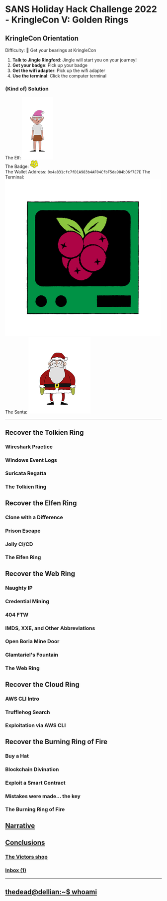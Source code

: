 # SANS Holiday Hack Challenge 2022 - KringleCon V: Golden Rings
## KringleCon Orientation
Difficulty: :christmas_tree:
Get your bearings at KringleCon  
1. **Talk to Jingle Ringford**: Jingle will start you on your journey!
2. **Get your badge**: Pick up your badge
3. **Get the wifi adapter**: Pick up the wifi adapter
4. **Use the terminal**: Click the computer terminal

### (Kind of) Solution
The Elf: ![jingle](imgs/JingleRingford.png)  
The Badge: ![badge](imgs/badge_base.png)  
The Wallet Address: ```0x4a831cfc7fD1A983b4AF04CfbF5da984bD6f7E7E```
The Terminal: ![cranpi](imgs/cranpi.png)
The Santa: ![santa](imgs/santa.png)

---
## Recover the Tolkien Ring
### Wireshark Practice
### Windows Event Logs
### Suricata Regatta
### The Tolkien Ring
## Recover the Elfen Ring
### Clone with a Difference
### Prison Escape
### Jolly CI/CD
### The Elfen Ring
## Recover the Web Ring
### Naughty IP
### Credential Mining
### 404 FTW
### IMDS, XXE, and Other Abbreviations
### Open Boria Mine Door
### Glamtariel's Fountain
### The Web Ring
## Recover the Cloud Ring
### AWS CLI Intro
### Trufflehog Search
### Exploitation via AWS CLI
## Recover the Burning Ring of Fire
### Buy a Hat
### Blockchain Divination
### Exploit a Smart Contract
### Mistakes were made... the key
### The Burning Ring of Fire
## [Narrative](/README.md#narrative)
## [Conclusions](/README.md#conclusions)
### [The Victors shop](/README.md#the-victors-shop)
### [Inbox (1)](/README.md#inbox-1)
---
## [thedead@dellian:~$ whoami](/README.md#thedeaddellian-whoami)